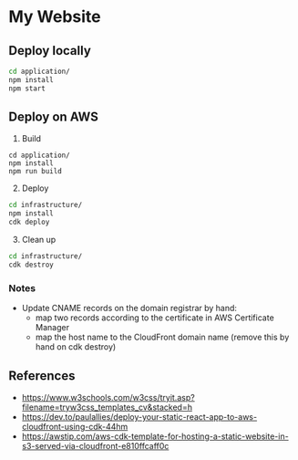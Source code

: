 # My Website

## Deploy locally

```bash
cd application/
npm install
npm start
```

## Deploy on AWS

1. Build

```
cd application/
npm install
npm run build
```

2. Deploy

```bash
cd infrastructure/
npm install
cdk deploy
```

3. Clean up

```bash
cd infrastructure/
cdk destroy
```

### Notes

- Update CNAME records on the domain registrar by hand:
  - map two records according to the certificate in AWS Certificate Manager
  - map the host name to the CloudFront domain name (remove this by hand on cdk destroy)

## References

- https://www.w3schools.com/w3css/tryit.asp?filename=tryw3css_templates_cv&stacked=h
- https://dev.to/paulallies/deploy-your-static-react-app-to-aws-cloudfront-using-cdk-44hm
- https://awstip.com/aws-cdk-template-for-hosting-a-static-website-in-s3-served-via-cloudfront-e810ffcaff0c

